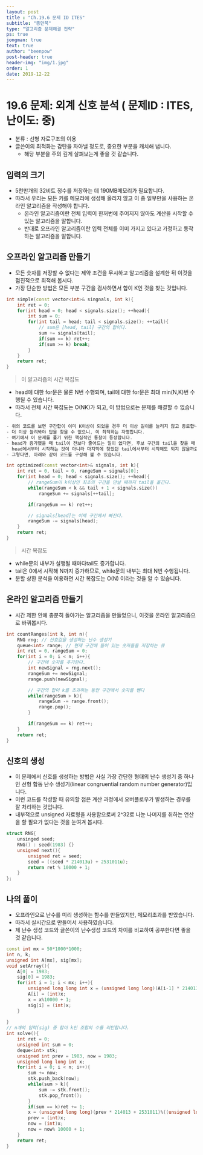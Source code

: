 ```yaml
---
layout: post
title : "Ch.19.6 문제 ID ITES"
subtitle: "종만북"
type: "알고리즘 문제해결 전략"
ps: true
jongman: true
text: true
author: "beenpow"
post-header: true
header-img: "img/1.jpg"
order: 1
date: 2019-12-22
---
```


# 19.6 문제: 외계 신호 분석 ( 문제ID : ITES, 난이도: 중)
[algo]: <https://algospot.com/judge/problem/read/ITES>

- 분류 : 선형 자료구조의 이용
- 글쓴이의 최적화는 감탄을 자아낼 정도로, 중요한 부분을 캐치해 냅니다.
  - 해당 부분을 주의 깊게 살펴보는게 좋을 것 같습니다.

## 입력의 크기
- 5천만개의 32비트 정수를 저장하는 데 190MB메모리가 필요합니다.
- 따라서 우리는 모든 키를 메모리에 생성해 올리지 않고 이 중 일부만을 사용하는 온라인 알고리즘을
  작성해야 합니다.
  - 온라인 알고리즘이란 전체 입력이 한꺼번에 주어지지 않아도 계산을 시작할 수 있는 알고리즘을
    말합니다.
  - 반대로 오프라인 알고리즘이란 입력 전체를 이미 가지고 있다고 가정하고 동작하는 알고리즘을
    말합니다.

## 오프라인 알고리즘 만들기
- 모든 숫자를 저장할 수 없다는 제약 조건을 무시하고 알고리즘을 설계한 뒤 이것을 점진적으로 최적해
  봅시다.
- 가장 단순한 방법은 모든 부분 구간을 검사하면서 합이 K인 것을 찾는 것입니다.

```cpp
int simple(const vector<int>& singnals, int k){
    int ret = 0;
    for(int head = 0; head < signals.size(); ++head){
        int sum = 0;
        for(int tail = head; tail < signals.size(); ++tail){
            // sum은 [head, tail] 구간의 합이다.
            sum += signals[tail];
            if(sum == k) ret++;
            if(sum >= k) break;
        }
    }
    return ret;
}
```

> 이 알고리즘의 시간 복잡도
- head에 대한 for문은 물론 N번 수행되며, tail에 대한 for문은 최대 min(N,K)번 수행될 수 있습니다.
- 따라서 전체 시간 복잡도는 O(NK)가 되고, 이 방법으로는 문제를 해결할 수 없습니다.


```cpp
- 위의 코드를 보면 구간합이 이미 K이상이 되었을 경우 더 이상 길이를 늘리지 않고 종료합니다.
- 더 이상 늘려봐야 답을 찾을 수 없으니, 이 최적화는 자명합니다.
- 여기에서 이 문제를 풀기 위한 핵심적인 통찰이 등장합니다.
- head가 증가했을 때 tail이 전보다 줄어드는 일이 없다면, 후보 구간의 tail을 찾을 때
  head에서부터 시작하는 것이 아니라 마지막에 찾았던 tail에서부터 시작해도 되지 않을까요?
- 그렇다면, 아래와 같이 코드를 구성해 볼 수 있습니다.
```

```cpp
int optimized(const vector<int>& signals, int k){
    int ret = 0, tail = 0, rangeSum = signals[0];
    for(int head = 0; head < signals.size(); ++head){
        // rangeSum이 k이상인 최초의 구간을 만날 때까지 tail을 옮긴다.
        while(rangeSum < k && tail + 1 < signals.size())
            rangeSum += signals[++tail];

        if(rangeSum == k) ret++;

        // signals[head]는 이제 구간에서 빠진다.
        rangeSum -= signals[head];
    }
    return ret;
}
```
> 시간 복잡도
- while문의 내부가 실행될 때마다tail도 증가합니다.
- tail은 0에서 시작해 N까지 증가하므로, while문의 내부는 최대 N번 수행됩니다.
- 분할 상환 분석을 이용하면 시간 복잡도는 O(N) 이라는 것을 알 수 있습니다.


##  온라인 알고리즘 만들기

- 시간 제한 안에 충분히 돌아가는 알고리즘을 만들었으니, 이것을 온라인 알고리즘으로 바꿔봅시다.

```cpp
int countRanges(int k, int n){
    RNG rng; // 신호값을 생성하는 난수 생성기
    queue<int> range; // 현재 구간에 들어 있는 숫자들을 저장하는 큐
    int ret = 0, rangeSum = 0;
    for(int i = 0; i < n; i++){
        // 구간에 숫자를 추가한다.
        int newSignal = rng.next();
        rangeSum += newSignal;
        range.push(newSignal);

        // 구간의 합이 k를 초과하는 동안 구간에서 숫자를 뺀다
        while(rangeSum > k){
            rangeSum -= range.front();
            range.pop();
        }

        if(rangeSum == k) ret++;
    }
    return ret;
}
```

## 신호의 생성
- 이 문제에서 신호를 생성하는 방법은 사실 가장 간단한 형태의 난수 생성기 중 하나인 선형 합동 난수
  생성기(linear congruential random number generator)입니다.
- 이런 코드를 작성할 때 유의할 점은 계산 과정에서 오버플로우가 발생하는 경우를 잘 처리하는 것입니다.
- 내부적으로 unsigned 자료형을 사용함으로써 2^32로 나눈 나머지를 취하는 연산을 할 필요가 없다는 것을
  눈여겨 봅시다.

```cpp
struct RNG{
    unsinged seed;
    RNG() : seed(1983) {}
    unsigned next(){
        unsigned ret = seed;
        seed = ((seed * 214013u) + 2531011u);
        return ret % 10000 + 1;
    }
};
```

## 나의 풀이

- 오프라인으로 난수를 미리 생성하는 함수를 만들었지만, 메모리초과를 받았습니다.
- 따라서 실시간으로 만들어서 사용하였습니다.
- 제 난수 생성 코드와 글쓴이의 난수생성 코드의 차이를 비교하여 공부한다면 좋을 것 같습니다.

```cpp
const int mx = 50*1000*1000;
int n, k;
unsigned int A[mx], sig[mx];
void setArray(){
    A[0] = 1983;
    sig[0] = 1983;
    for(int i = 1; i < mx; i++){
        unsigned long long int x = (unsigned long long)(A[i-1] * 214013 + 2531011)%(((unsigned long long)1<<32));
        A[i] = (int)x;
        x = x%10000 + 1;
        sig[i] = (int)x;
    }
        
}
// n개의 입력(sig) 중 합이 k인 조합의 수를 리턴합니다.
int solve(){
    int ret = 0;
    unsigned int sum = 0;
    deque<int> stk;
    unsigned int prev = 1983, now = 1983;
    unsigned long long int x;
    for(int i = 0; i < n; i++){
        sum += now;
        stk.push_back(now);
        while(sum > k){
            sum -= stk.front();
            stk.pop_front();
        }
        if(sum == k)ret += 1;
        x = (unsigned long long)(prev * 214013 + 2531011)%((unsigned long long)1<<32);
        prev = (int)x;
        now = (int)x;
        now = now% 10000 + 1;
    }
    return ret;
}
```
